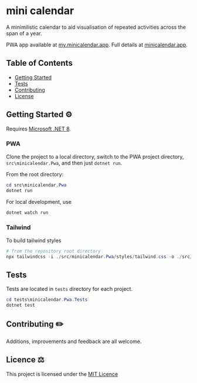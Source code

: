 # mini calendar

A minimilistic calendar to aid visualisation of repeated activities across the span of a year.

PWA app available at [my.minicalendar.app](https://my.minicalendar.app). Full details at [minicalendar.app](https://minicalendar.app).


## Table of Contents
- [Getting Started](#getting-started)
- [Tests](#tests)
- [Contributing](#contributing)
- [License](#licence)


## Getting Started ⚙️

Requires [Microsoft .NET 8](https://dotnet.microsoft.com/en-us/download/dotnet/8.0).

### PWA

Clone the project to a local directory, switch to the PWA project directory, `src\minicalendar.Pwa`, and then just `dotnet run`. 

From the root directory:

```powershell
cd src\minicalendar.Pwa
dotnet run
```

For local development, use

```powershell
dotnet watch run
```

### Tailwind

To build tailwind styles

```powershell
# from the repository root directory
npx tailwindcss -i ./src/minicalendar.Pwa/styles/tailwind.css -o ./src/minicalendar.Pwa/wwwroot/css/tailwind.css --watch
```


## Tests

Tests are located in `tests` directory for each project.

```powershell
cd tests\minicalendar.Pwa.Tests
dotnet test
```


## Contributing ✏️

Additions, improvements and feedback are all welcome.


## Licence ⚖️

This project is licensed under the [MIT Licence](https://github.com/dattiimo/minicalendar/blob/main/LICENSE)
